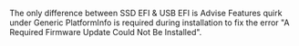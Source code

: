 The only difference between SSD EFI & USB EFI is Advise Features quirk under Generic PlatformInfo is required during installation to fix the error "A Required Firmware Update Could Not Be Installed".
